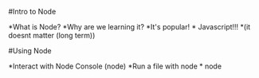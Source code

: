 #Intro to Node

*What is Node?
*Why are we learning it?
    *It's popular!
    * Javascript!!!
*(it doesnt matter (long term))

#Using Node

*Interact with Node Console (node)
*Run a file with node
*
node <filename>